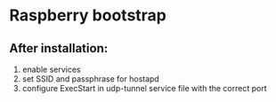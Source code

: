 # Raspberry bootstrap

## After installation:
1. enable services
2. set SSID and passphrase for hostapd
3. configure ExecStart in udp-tunnel service file with the correct port
